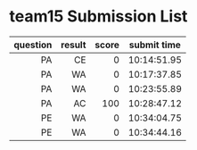 # team15 Submission List
question | result | score | submit time
----:|----:|-----:|-----
PA | CE | 0 | 10:14:51.95 
PA | WA | 0 | 10:17:37.85 
PA | WA | 0 | 10:23:55.89 
PA | AC | 100 | 10:28:47.12 
PE | WA | 0 | 10:34:04.75 
PE | WA | 0 | 10:34:44.16 
